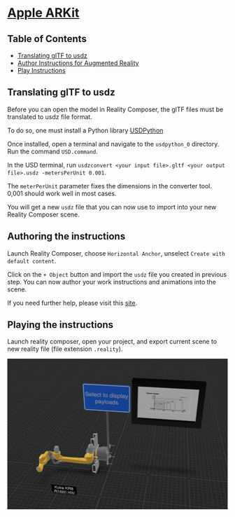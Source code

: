 # [Apple ARKit](https://developer.apple.com/augmented-reality/)

## Table of Contents
* [Translating glTF to usdz](#translating-gltf-to-usdz)
* [Author Instructions for Augmented Reality](#authoring-the-instructions)
* [Play Instructions](#playing-the-instructions)

## Translating glTF to usdz

Before you can open the model in Reality Composer, the glTF files must be translated to usdz file format.

To do so, one must install a Python library [USDPython](https://developer.apple.com/download/more/?=USDPython)

Once installed, open a terminal and navigate to the `usdpython_0` directory. Run the command `USD.command`.

In the USD terminal, run `usdzconvert <your input file>.gltf <your output file>.usdz -metersPerUnit 0.001`.

The `meterPerUnit` parameter fixes the dimensions in the converter tool. 0,001 should work well in most cases.

You will get a new `usdz` file that you can now use to import into your new Reality Composer scene.

## Authoring the instructions

Launch Reality Composer, choose `Horizontal Anchor`, unselect `Create with default content`.

Click on the `+ Object` button and import the `usdz` file you created in previous step. You can now author your work instructions and animations into the scene.

If you need further help, please visit this [site](https://developer.apple.com/videos/play/wwdc2019/609/).

## Playing the instructions

Launch reality composer, open your project, and export current scene to new reality file (file extension `.reality`). 

![Reality Composer](../_media/reality_composer.png)